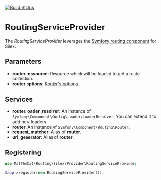 [![Build Status](https://travis-ci.org/MatTheCat/silex-routing-provider.svg?branch=master)](https://travis-ci.org/MatTheCat/silex-routing-provider)

# RoutingServiceProvider

The *RoutingServiceProvider* leverages the [Symfony routing component](http://symfony.com/doc/current/components/routing/introduction.html) for Silex.

## Parameters

- **router.ressource**: Resource which will be loaded to get a route collection.
- **router.options**: [Router's options](https://github.com/symfony/Routing/blob/master/Router.php#L117).

## Services

- **router.loader_resolver**: An instance of `Symfony\Component\Config\Loader\LoaderResolver`. You can extend it to add new loaders.
- **router**: An instance of `Symfony\Component\Routing\Router`.
- **request_matcher**: Alias of **router**.
- **url_generator**: Alias of **router**.

## Registering

```php
use MatTheCat\Routing\Silex\Provider\RoutingServiceProvider;

$app->register(new RoutingServiceProvider());
```